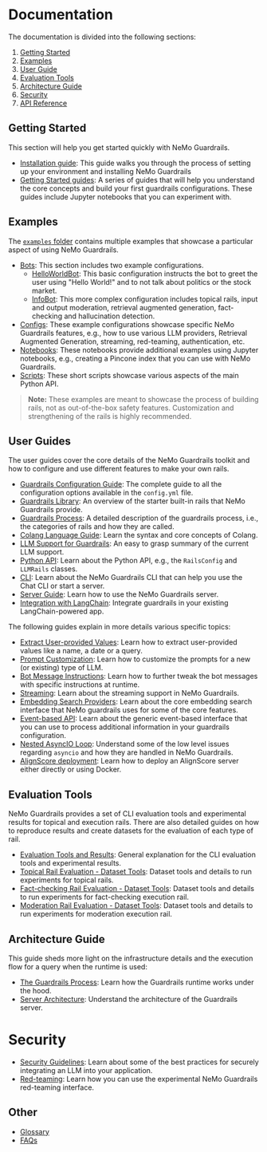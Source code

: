 # Documentation

The documentation is divided into the following sections:

1. [Getting Started](#getting-started)
2. [Examples](#examples)
3. [User Guide](#user-guide)
4. [Evaluation Tools](#evaluation-tools)
5. [Architecture Guide](#architecture-guide)
6. [Security](#security)
7. [API Reference](./api/README.md)

## Getting Started

This section will help you get started quickly with NeMo Guardrails.

* [Installation guide](getting_started/installation-guide.md): This guide walks you through the process of setting up your environment and installing NeMo Guardrails
* [Getting Started guides](./getting_started): A series of guides that will help you understand the core concepts and build your first guardrails configurations. These guides include Jupyter notebooks that you can experiment with.

## Examples

The [`examples` folder](../examples) contains multiple examples that showcase a particular aspect of using NeMo Guardrails.

* [Bots](../examples/bots): This section includes two example configurations.
  * [HelloWorldBot](../examples/bots/hello_world): This basic configuration instructs the bot to greet the user using "Hello World!" and to not talk about politics or the stock market.
  * [InfoBot](../examples/bots/info): This more complex configuration includes topical rails, input and output moderation, retrieval augmented generation, fact-checking and hallucination detection.
* [Configs](../examples/configs): These example configurations showcase specific NeMo Guardrails features, e.g., how to use various LLM providers, Retrieval Augmented Generation, streaming, red-teaming, authentication, etc.
* [Notebooks](../examples/notebooks): These notebooks provide additional examples using Jupyter notebooks, e.g., creating a Pincone index that you can use with NeMo Guardrails.
* [Scripts](../examples/scripts): These short scripts showcase various aspects of the main Python API.


> **Note:** These examples are meant to showcase the process of building rails, not as out-of-the-box safety features. Customization and strengthening of the rails is highly recommended.

## User Guides

The user guides cover the core details of the NeMo Guardrails toolkit and how to configure and use different features to make your own rails.

* [Guardrails Configuration Guide](user_guides/configuration-guide.md): The complete guide to all the configuration options available in the `config.yml` file.
* [Guardrails Library](user_guides/guardrails-library.md): An overview of the starter built-in rails that NeMo Guardrails provide.
* [Guardrails Process](user_guides/guardrails-process.md): A detailed description of the guardrails process, i.e., the categories of rails and how they are called.
* [Colang Language Guide](user_guides/colang-language-syntax-guide.md): Learn the syntax and core concepts of Colang.
* [LLM Support for Guardrails](user_guides/llm-support.md): An easy to grasp summary of the current LLM support.
* [Python API](user_guides/python-api.md): Learn about the Python API, e.g., the `RailsConfig` and `LLMRails` classes.
* [CLI](user_guides/cli.md): Learn about the NeMo Guardrails CLI that can help you use the Chat CLI or start a server.
* [Server Guide](user_guides/server-guide.md): Learn how to use the NeMo Guardrails server.
* [Integration with LangChain](user_guides/integration-with-langchain.md): Integrate guardrails in your existing LangChain-powered app.

The following guides explain in more details various specific topics:

* [Extract User-provided Values](user_guides/advanced/extract-user-provided-values.md): Learn how to extract user-provided values like a name, a date or a query.
* [Prompt Customization](user_guides/advanced/prompt-customization.md): Learn how to customize the prompts for a new (or existing) type of LLM.
* [Bot Message Instructions](user_guides/advanced/bot-message-instructions.md): Learn how to further tweak the bot messages with specific instructions at runtime.
* [Streaming](user_guides/advanced/streaming.md): Learn about the streaming support in NeMo Guardrails.
* [Embedding Search Providers](user_guides/advanced/embedding-search-providers.md): Learn about the core embedding search interface that NeMo guardrails uses for some of the core features.
* [Event-based API](user_guides/advanced/event-based-api.md): Learn about the generic event-based interface that you can use to process additional information in your guardrails configuration.
* [Nested AsyncIO Loop](user_guides/advanced/nested-async-loop.md): Understand some of the low level issues regarding `asyncio` and how they are handled in NeMo Guardrails.
* [AlignScore deployment](user_guides/advanced/align_score_deployment.md): Learn how to deploy an AlignScore server either directly or using Docker.

## Evaluation Tools

NeMo Guardrails provides a set of CLI evaluation tools and experimental results for topical and execution rails.
There are also detailed guides on how to reproduce results and create datasets for the evaluation of each type of rail.

* [Evaluation Tools and Results](./../nemoguardrails/eval/README.md): General explanation for the CLI evaluation tools and experimental results.
* [Topical Rail Evaluation - Dataset Tools](./../nemoguardrails/eval/data/topical/README.md): Dataset tools and details to run experiments for topical rails.
* [Fact-checking Rail Evaluation - Dataset Tools](./../nemoguardrails/eval/data/factchecking/README.md): Dataset tools and details to run experiments for fact-checking execution rail.
* [Moderation Rail Evaluation - Dataset Tools](./../nemoguardrails/eval/data/moderation/README.md): Dataset tools and details to run experiments for moderation execution rail.

## Architecture Guide

This guide sheds more light on the infrastructure details and the execution flow for a query when the runtime is used:

* [The Guardrails Process](./architecture/README.md#the-guardrails-process): Learn how the Guardrails runtime works under the hood.
* [Server Architecture](./architecture/README.md#server-architecture): Understand the architecture of the Guardrails server.

# Security

* [Security Guidelines](./security/guidelines.md): Learn about some of the best practices for securely integrating an LLM into your application.
* [Red-teaming](./security/red-teaming.md): Learn how you can use the experimental NeMo Guardrails red-teaming interface.

## Other

* [Glossary](./glossary.md)
* [FAQs](./faqs.md)
